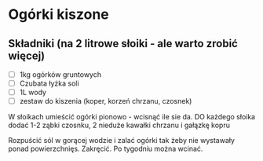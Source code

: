 # Ogórki kiszone

## Składniki (na 2 litrowe słoiki - ale warto zrobić więcej)

- [ ] 1kg ogórków gruntowych
- [ ] Czubata łyżka soli
- [ ] 1L wody
- [ ] zestaw do kiszenia (koper, korzeń chrzanu, czosnek)

W słoikach umieścić ogórki pionowo - wcisnąć ile sie da.
DO każdego słoika dodać 1-2 ząbki czosnku, 2 nieduże kawałki chrzanu i gałązkę kopru

Rozpuścić sól w gorącej wodzie i zalać ogórki tak żeby nie wystawały ponad powierzchnięs.
Zakręcić. Po tygodniu można wcinać.
